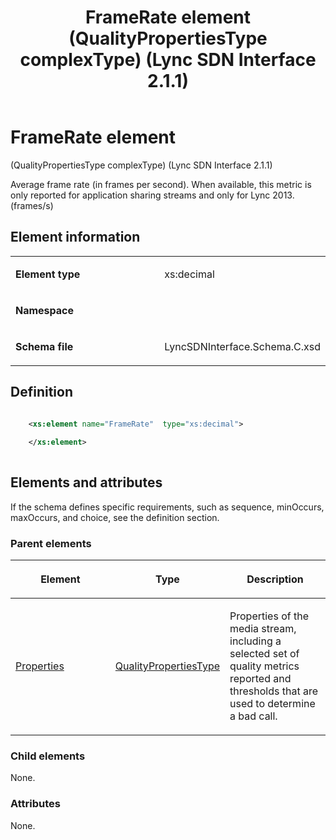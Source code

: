 ﻿---
title: FrameRate element (QualityPropertiesType complexType) (Lync SDN Interface 2.1.1)
TOCTitle: FrameRate element
ms:assetid: 82fbf288-ab5e-76c6-7408-9536634984b0
ms:mtpsurl: https://msdn.microsoft.com/library/Dn912733(v=office.15)
ms:contentKeyID: 64126903
ms.date: 02/16/2015
mtps_version: v=office.15
dev_langs:
- xml
---

# FrameRate element 

(QualityPropertiesType complexType) (Lync SDN Interface 2.1.1)

Average frame rate (in frames per second). When available, this metric is only reported for application sharing streams and only for Lync 2013. (frames/s)

## Element information

<table>
<colgroup>
<col style="width: 50%" />
<col style="width: 50%" />
</colgroup>
<tbody>
<tr class="odd">
<td><p><strong>Element type</strong></p></td>
<td><p>xs:decimal</p></td>
</tr>
<tr class="even">
<td><p><strong>Namespace</strong></p></td>
<td><p></p></td>
</tr>
<tr class="odd">
<td><p><strong>Schema file</strong></p></td>
<td><p>LyncSDNInterface.Schema.C.xsd</p></td>
</tr>
</tbody>
</table>


## Definition

```xml

    <xs:element name="FrameRate"  type="xs:decimal">
    
    </xs:element>
  
```

## Elements and attributes

If the schema defines specific requirements, such as sequence, minOccurs, maxOccurs, and choice, see the definition section.

### Parent elements

<table>
<colgroup>
<col style="width: 33%" />
<col style="width: 33%" />
<col style="width: 33%" />
</colgroup>
<thead>
<tr class="header">
<th><p>Element</p></th>
<th><p>Type</p></th>
<th><p>Description</p></th>
</tr>
</thead>
<tbody>
<tr class="odd">
<td><p><a href="properties-element-qualitytype-complextype-lync-sdn-interface-2-1-1.md">Properties</a></p></td>
<td><p><a href="qualitypropertiestype-complextype-lync-sdn-interface-2-1-1.md">QualityPropertiesType</a></p></td>
<td><p>Properties of the media stream, including a selected set of quality metrics reported and thresholds that are used to determine a bad call.</p></td>
</tr>
</tbody>
</table>


### Child elements

None.

### Attributes

None.

